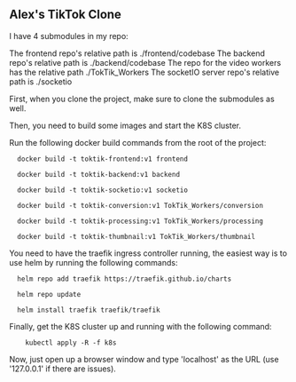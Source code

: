 ## Alex's TikTok Clone

I have 4 submodules in my repo:

The frontend repo's relative path is ./frontend/codebase
The backend repo's relative path is ./backend/codebase
The repo for the video workers has the relative path ./TokTik_Workers
The socketIO server repo's relative path is ./socketio


First, when you clone the project, make sure to clone the submodules as well.


Then, you need to build some images and start the K8S cluster.

Run the following docker build commands from the root of the project:
  ```
    docker build -t toktik-frontend:v1 frontend

    docker build -t toktik-backend:v1 backend

    docker build -t toktik-socketio:v1 socketio

    docker build -t toktik-conversion:v1 TokTik_Workers/conversion

    docker build -t toktik-processing:v1 TokTik_Workers/processing

    docker build -t toktik-thumbnail:v1 TokTik_Workers/thumbnail
  ```
You need to have the traefik ingress controller running, the easiest way is to use helm by running the following commands:
  ```
    helm repo add traefik https://traefik.github.io/charts

    helm repo update

    helm install traefik traefik/traefik
```

Finally, get the K8S cluster up and running with the following command:
```
    kubectl apply -R -f k8s
```

Now, just open up a browser window and type 'localhost' as the URL (use '127.0.0.1' if there are issues).
